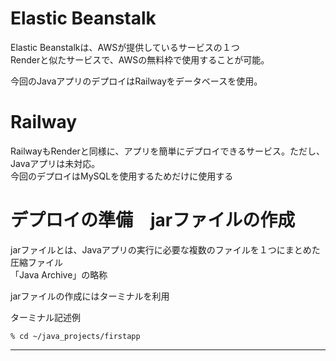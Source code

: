 # Elastic Beanstalk
Elastic Beanstalkは、AWSが提供しているサービスの１つ   
Renderと似たサービスで、AWSの無料枠で使用することが可能。   

今回のJavaアプリのデプロイはRailwayをデータベースを使用。

# Railway
RailwayもRenderと同様に、アプリを簡単にデプロイできるサービス。ただし、Javaアプリは未対応。   
今回のデプロイはMySQLを使用するためだけに使用する

# デプロイの準備　jarファイルの作成
jarファイルとは、Javaアプリの実行に必要な複数のファイルを１つにまとめた圧縮ファイル   
「Java Archive」の略称

jarファイルの作成にはターミナルを利用

ターミナル記述例
```
% cd ~/java_projects/firstapp
```
---
